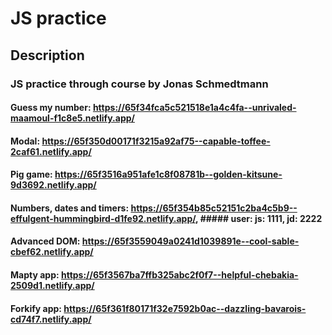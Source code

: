# JS practice

## Description

### JS practice through course by Jonas Schmedtmann

#### Guess my number: https://65f34fca5c521518e1a4c4fa--unrivaled-maamoul-f1c8e5.netlify.app/

#### Modal: https://65f350d00171f3215a92af75--capable-toffee-2caf61.netlify.app/

#### Pig game: https://65f3516a951afe1c8f08781b--golden-kitsune-9d3692.netlify.app/

#### Numbers, dates and timers: https://65f354b85c52151c2ba4c5b9--effulgent-hummingbird-d1fe92.netlify.app/, ##### user: js: 1111, jd: 2222

#### Advanced DOM: https://65f3559049a0241d1039891e--cool-sable-cbef62.netlify.app/

#### Mapty app: https://65f3567ba7ffb325abc2f0f7--helpful-chebakia-2509d1.netlify.app/

#### Forkify app: https://65f361f80171f32e7592b0ac--dazzling-bavarois-cd74f7.netlify.app/
